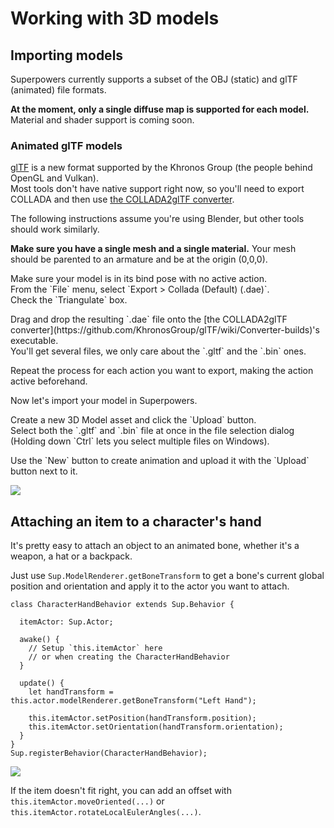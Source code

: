 # Working with 3D models

## Importing models

Superpowers currently supports a subset of the OBJ (static) and glTF (animated) file formats.

<div class="note">
  <b>At the moment, only a single diffuse map is supported for each model.</b>
  Material and shader support is coming soon.
</div>

### Animated glTF models

<a href="https://github.com/KhronosGroup/glTF">glTF</a> is a new format supported by the Khronos Group (the people behind OpenGL and Vulkan).  
Most tools don't have native support right now, so you'll need to export COLLADA and then use [the COLLADA2glTF converter](https://github.com/KhronosGroup/glTF/wiki/Converter-builds).

The following instructions assume you're using Blender, but other tools should work similarly.

<div class="note">
  <p><b>Make sure you have a single mesh and a single material.</b> Your mesh should be parented to an armature and be at the origin (0,0,0).
</div>

<div class="action">
  <p>Make sure your model is in its bind pose with no active action.<br>
  From the `File` menu, select `Export > Collada (Default) (.dae)`.<br>
  Check the `Triangulate` box.

  <p>Drag and drop the resulting `.dae` file onto the [the COLLADA2glTF converter](https://github.com/KhronosGroup/glTF/wiki/Converter-builds)'s executable.<br>
  You'll get several files, we only care about the `.gltf` and the `.bin` ones.

  <p>Repeat the process for each action you want to export, making the action active beforehand.
</div>

Now let's import your model in Superpowers.

<div class="action">
  <p>Create a new 3D Model asset and click the `Upload` button.<br>
  Select both the `.gltf` and `.bin` file at once in the file selection dialog (Holding down `Ctrl` lets you select multiple files on Windows).

  <p>Use the `New` button to create animation and upload it with the `Upload` button next to it.
</div>

![](http://i.imgur.com/niveyoP.gif)

## Attaching an item to a character's hand

It's pretty easy to attach an object to an animated bone, whether it's a weapon,
a hat or a backpack.

Just use `Sup.ModelRenderer.getBoneTransform` to get a bone's current global position and orientation and apply it to the actor you want to attach.

```
class CharacterHandBehavior extends Sup.Behavior {

  itemActor: Sup.Actor;

  awake() {
    // Setup `this.itemActor` here
    // or when creating the CharacterHandBehavior
  }

  update() {
    let handTransform = this.actor.modelRenderer.getBoneTransform("Left Hand");

    this.itemActor.setPosition(handTransform.position);
    this.itemActor.setOrientation(handTransform.orientation);
  }
}
Sup.registerBehavior(CharacterHandBehavior);
```

![](http://i.imgur.com/gep1b6u.gif)

If the item doesn't fit right, you can add an offset with `this.itemActor.moveOriented(...)` or `this.itemActor.rotateLocalEulerAngles(...)`.

